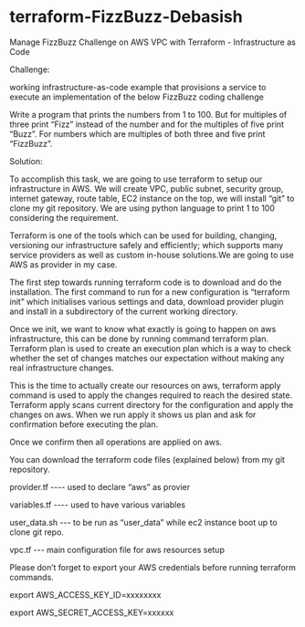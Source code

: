 # terraform-FizzBuzz-Debasish
Manage FizzBuzz Challenge on AWS VPC with Terraform - Infrastructure as Code 

Challenge:

working infrastructure-as-code example that provisions a service to execute an implementation of the below FizzBuzz coding challenge 

Write a program that prints the numbers from 1 to 100.
But for multiples of three print “Fizz” instead of the number and for the multiples of five print “Buzz”. For numbers which are multiples of both three and five print “FizzBuzz”.


Solution:

To accomplish this task, we are going to use terraform to setup our infrastructure in AWS. We will create VPC, public subnet, security group, internet gateway, route table, EC2 instance on the top, we will install “git” to clone my git repository. We are using python language to print 1 to 100 considering the requirement.

Terraform is one of the tools which can be used for building, changing, versioning our infrastructure safely and efficiently; which supports many service providers as well as custom in-house solutions.We are going to use AWS as provider in my case.

The first step towards running terraform code is to download and do the installation. The first command to run for a new configuration is “terraform init” which initialises various settings and data, download provider plugin and install in a subdirectory of the current working directory.

Once we init, we want to know what exactly is going to happen on aws infrastructure, this can be done by running command terraform plan. Terraform plan is used to create an execution plan which is a way to check whether the set of changes matches our expectation without making any real infrastructure changes.

This is the time to actually create our resources on aws, terraform apply command is used to apply the changes required to reach the desired state. Terraform apply scans current directory for the configuration and apply the changes on aws. When we run apply it shows us plan and ask for confirmation before executing the plan.

Once we confirm then all operations are applied on aws.

You can download the terraform code files (explained below) from my git repository. 

provider.tf ---- used to declare “aws” as provier

variables.tf ---- used to have various variables

user_data.sh --- to be run as “user_data” while ec2 instance boot up to clone git repo.

vpc.tf --- main configuration file for aws resources setup


Please don’t forget to export your AWS credentials before running terraform commands.


export AWS_ACCESS_KEY_ID=xxxxxxxx

export AWS_SECRET_ACCESS_KEY=xxxxxx


